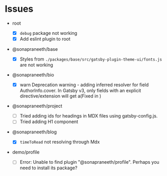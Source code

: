 # Issues

- root

  - [x] `debug` package not working
  - [x] Add eslint plugin to root

- @sonapraneeth/base

  - [x] Styles from `./packages/base/src/gatsby-plugin-theme-ui/fonts.js` are not working

- @sonapraneeth/bio

  - [x] warn Deprecation warning - adding inferred resolver for field AuthorInfo.cover. In Gatsby v3, only fields with an explicit directive/extension will get a(Fixed in []())

- @sonapraneeth/project

  - [ ] Tried adding ids for headings in MDX files using gatsby-config.js.
  - [ ] Tried adding H1 component

- @sonapraneeth/blog

  - [x] `timeToRead` not resolving through Mdx

- demo/profile
  - [ ] Error: Unable to find plugin "@sonapraneeth/profile". Perhaps you need to install its package?
